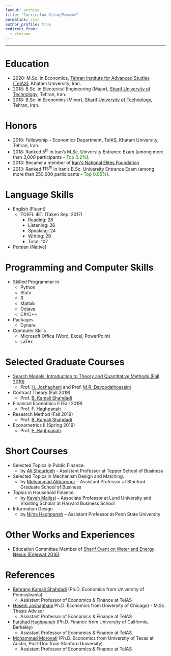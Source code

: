 ```yaml
---
layout: archive
title: "Curriculum Vitae/Resume"
permalink: /cv/
author_profile: true
redirect_from:
  - /resume
---
```


---

Education
======
* 2020: M.Sc. in Economics, <a href="https://teias.institute" target="_blank" rel="noopener noreferrer">Tehran Institute for Advanced Studies (TeIAS)</a>, Khatam University, Iran.
* 2018: B.Sc. in Electerical Engineering (Major), <a href="http://www.en.sharif.edu" target="_blank" rel="noopener noreferrer">Sharif University of Technology</a>, Tehran, Iran. 
* 2018: B.Sc. in Economics (Minor), <a href="http://www.en.sharif.edu" target="_blank" rel="noopener noreferrer">Sharif University of Technology</a>, Tehran, Iran. 

Honors
======
* 2018: Fellowship – Economics Department, TeIAS, Khatam University, Tehran, Iran.
* 2018: Ranked $5^{th}$ in Iran’s M.Sc. University Entrance Exam (among more than 3,000 participants - <font color="green">Top 0.2%</font>).
* 2013: Became a member of [Iran's National Elites Foundation](https://en.bmn.ir)
* 2013: Ranked $113^{th}$ in Iran’s B.Sc. University Entrance Exam (among more than 250,000 participants - <font color="green">Top 0.05%</font>).

Language Skills
======
* English (Fluent)
  * TOEFL iBT: (Taken Sep. 2017)
    * Reading: 28
    * Listening: 26
    * Speaking: 24
    * Writing: 29
    * Total: 107
* Persian (Native)
  
Programming and Computer Skills
======
* Skilled Programmer in
  * Python
  * Stata
  * R
  * Matlab
  * Octave
  * C#/C++
* Packages
  * Dynare
* Computer Skills
  * Microsoft Office (Word, Excel, PowerPoint)
  * LaTex

Selected Graduate Courses
======
* <a href="https://teias.institute/search-models-introduction-to-theory-and-quantitative-methods/" target="_blank" rel="noopener noreferrer">Search Models: Introduction to Theory and Quantitative Methods (Fall 2019)</a>
  * Prof. <a href="https://teias.institute/faculty/joshaghani/" target="_blank" rel="noopener noreferrer">H. Joshaghani</a> and Prof. <a href="https://sites.google.com/site/davoodalhosseini/" target="_blank" rel="noopener noreferrer">M.R. Davoodalhosseini</a> 
* Contract Theory (Fall 2019)
  * Prof. <a href="https://teias.institute/faculty/kamali/" target="_blank" rel="noopener noreferrer">B. Kamali Shahdadi</a>
* Financial Economics II (Fall 2019)
  * Prof. <a href="https://teias.institute/faculty/panah/" target="_blank" rel="noopener noreferrer">F. Haghpanah</a>
* Research Method (Fall 2019)
  * Prof. <a href="https://teias.institute/faculty/kamali/" target="_blank" rel="noopener noreferrer">B. Kamali Shahdadi</a>
* Econometrics II (Spring 2019)
  * Prof. <a href="https://teias.institute/faculty/panah/" target="_blank" rel="noopener noreferrer">F. Haghpanah</a>

Short Courses
======
* Selected Topics in Public Finance.
  * by <a href="http://www.shourideh.com" target="_blank" rel="noopener noreferrer">Ali Shourideh</a> - Assistant Professor at Tepper School of Business
* Selected Topics in Mechanism Design and Matching.
  * by <a href="https://web.stanford.edu/~mohamwad/" target="_blank" rel="noopener noreferrer">Mohammad Akbarpoor</a> – Assistant Professor at Stanford Graduate School of Business
* Topics in Household Finance.
  * by <a href="https://www.kavehmajlesi.com" target="_blank" rel="noopener noreferrer">Kaveh Majlesi</a> – Associate Professor at Lund University and Visisting Scholar at Harvard Business School
* Information Design.
  * by <a href="https://www.personal.psu.edu/nuh47/" target="_blank" rel="noopener noreferrer">Nima Haghpanah</a> – Assistant Professor at Penn State University
  
Other Works and Experiences
======
* Education Committee Member of <a href="http://enerwat.sharif.ir/?lang=en" target="_blank" rel="noopener noreferrer">Sharif Event on Water and Energy Nexus (Enerwat 2016)</a>.

References
======
* <a href="https://teias.institute/faculty/kamali/" target="_blank" rel="noopener noreferrer">Behrang Kamali Shahdadi</a> (Ph.D. Economics from University of Pennsylvania)
  * Assistant Professor of Economics & Finance at TeIAS
* <a href="https://teias.institute/faculty/joshaghani/" target="_blank" rel="noopener noreferrer">Hosein Joshaghani</a> Ph.D. Economics from University of Chicago) - M.Sc. Thesis Advisor
  * Assistant Professor of Economics & Finance at TeIAS
* <a href="https://teias.institute/faculty/panah/" target="_blank" rel="noopener noreferrer">Farshad Haghpanah</a> (Ph.D. Finance from University of California, Berkeley)
  * Assistant Professor of Economics & Finance at TeIAS
* <a href="https://teias.institute/faculty/morovati/" target="_blank" rel="noopener noreferrer">Mohammad Morovati</a> (Ph.D. Economics from University of Texas at Austin, Post-Doc from Stanford University)
  * Assistant Professor of Economics & Finance at TeIAS
